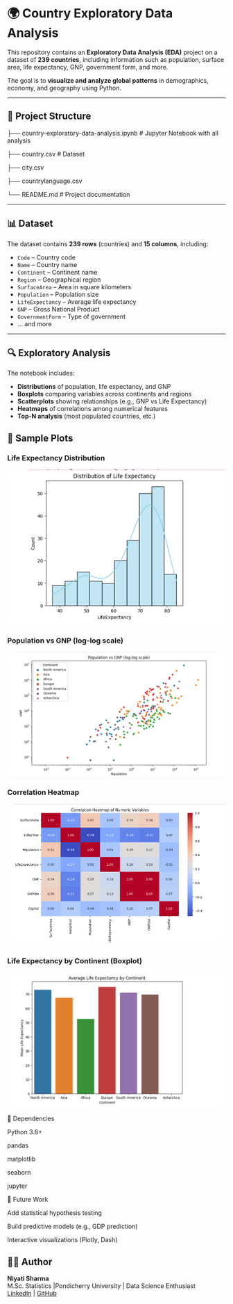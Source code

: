 # 🌍 Country Exploratory Data Analysis  

This repository contains an **Exploratory Data Analysis (EDA)** project on a dataset of **239 countries**, including information such as population, surface area, life expectancy, GNP, government form, and more.  

The goal is to **visualize and analyze global patterns** in demographics, economy, and geography using Python.  

---

## 📂 Project Structure

├── country-exploratory-data-analysis.ipynb # Jupyter Notebook with all analysis

├── country.csv # Dataset 


├── city.csv


├── countrylanguage.csv


└── README.md # Project documentation

---

## 📊 Dataset
The dataset contains **239 rows** (countries) and **15 columns**, including:
- `Code` – Country code  
- `Name` – Country name  
- `Continent` – Continent name  
- `Region` – Geographical region  
- `SurfaceArea` – Area in square kilometers  
- `Population` – Population size  
- `LifeExpectancy` – Average life expectancy  
- `GNP` – Gross National Product  
- `GovernmentForm` – Type of government  
- … and more  

---

## 🔍 Exploratory Analysis
The notebook includes:  
- **Distributions** of population, life expectancy, and GNP  
- **Boxplots** comparing variables across continents and regions  
- **Scatterplots** showing relationships (e.g., GNP vs Life Expectancy)  
- **Heatmaps** of correlations among numerical features  
- **Top-N analysis** (most populated countries, etc.)



## 📸 Sample Plots  

### Life Expectancy Distribution  
![Life Expectancy Distribution](life_expectancy_distribution.png)  

### Population vs GNP (log-log scale)  
![Population vs GNP](pop_vs_gnp.png)  

### Correlation Heatmap  
![Correlation Heatmap](heatmap.png)  

### Life Expectancy by Continent (Boxplot)  
![Life Expectancy by Continent](avg_life_Expectancy.png)  

📌 Dependencies

Python 3.8+

pandas

matplotlib

seaborn

jupyter

🚀 Future Work

Add statistical hypothesis testing

Build predictive models (e.g., GDP prediction)

Interactive visualizations (Plotly, Dash)

## 👩‍💻 Author
**Niyati Sharma**  
M.Sc. Statistics |Pondicherry University | Data Science Enthusiast  
[LinkedIn](https://www.linkedin.com/in/niyati-sharma-b46566204/) | [GitHub](https://github.com/niyatiUnhex)

